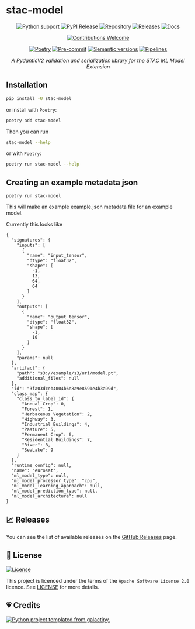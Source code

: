 # stac-model

<div align="center">

[![Python support][bp1]][bp2]
[![PyPI Release][bp3]][bp2]
[![Repository][bscm1]][bp4]
[![Releases][bscm2]][bp5]
[![Docs][bdoc1]][bdoc2]

[![Contributions Welcome][bp8]][bp9]

[![Poetry][bp11]][bp12]
[![Pre-commit][bp15]][bp16]
[![Semantic versions][blic3]][bp5]
[![Pipelines][bscm6]][bscm7]

_A PydanticV2 validation and serialization library for the STAC ML Model Extension_

</div>

## Installation

```bash
pip install -U stac-model
```

or install with `Poetry`:

```bash
poetry add stac-model
```
Then you can run

```bash
stac-model --help
```

or with `Poetry`:

```bash
poetry run stac-model --help
```

## Creating an example metadata json

```
poetry run stac-model
```

This will make an example example.json metadata file for an example model.

Currently this looks like

```
{
  "signatures": {
    "inputs": [
      {
        "name": "input_tensor",
        "dtype": "float32",
        "shape": [
          -1,
          13,
          64,
          64
        ]
      }
    ],
    "outputs": [
      {
        "name": "output_tensor",
        "dtype": "float32",
        "shape": [
          -1,
          10
        ]
      }
    ],
    "params": null
  },
  "artifact": {
    "path": "s3://example/s3/uri/model.pt",
    "additional_files": null
  },
  "id": "3fa03dceb4004b6e8a9e8591e4b3a99d",
  "class_map": {
    "class_to_label_id": {
      "Annual Crop": 0,
      "Forest": 1,
      "Herbaceous Vegetation": 2,
      "Highway": 3,
      "Industrial Buildings": 4,
      "Pasture": 5,
      "Permanent Crop": 6,
      "Residential Buildings": 7,
      "River": 8,
      "SeaLake": 9
    }
  },
  "runtime_config": null,
  "name": "eurosat",
  "ml_model_type": null,
  "ml_model_processor_type": "cpu",
  "ml_model_learning_approach": null,
  "ml_model_prediction_type": null,
  "ml_model_architecture": null
}
```

## :chart_with_upwards_trend: Releases

You can see the list of available releases on the [GitHub Releases][r1] page.

## :page_facing_up:  License
[![License][blic1]][blic2]

This project is licenced under the terms of the `Apache Software License 2.0` licence. See [LICENSE][blic2] for more details.

## :heartpulse: Credits
[![Python project templated from galactipy.][bp6]][bp7]

<!-- Anchors -->

[bp1]: https://img.shields.io/pypi/pyversions/stac-model?style=for-the-badge
[bp2]: https://pypi.org/project/stac-model/
[bp3]: https://img.shields.io/pypi/v/stac-model?style=for-the-badge&logo=pypi&color=3775a9
[bp4]: https://github.com/stac-extensions/stac-model
[bp5]: https://github.com/stac-extensions/stac-model/releases
[bp6]: https://img.shields.io/badge/made%20with-galactipy%20%F0%9F%8C%8C-179287?style=for-the-badge&labelColor=193A3E
[bp7]: https://kutt.it/7fYqQl
[bp8]: https://img.shields.io/static/v1.svg?label=Contributions&message=Welcome&color=0059b3&style=for-the-badge
[bp9]: https://github.com/stac-extensions/stac-model/blob/main/CONTRIBUTING.md
[bp11]: https://img.shields.io/endpoint?url=https://python-poetry.org/badge/v0.json&style=for-the-badge
[bp12]: https://python-poetry.org/

[bp15]: https://img.shields.io/badge/pre--commit-enabled-brightgreen?logo=pre-commit&logoColor=white&style=for-the-badge
[bp16]: https://github.com/stac-extensions/stac-model/blob/main/.pre-commit-config.yaml

[blic1]: https://img.shields.io/github/license/stac-extensions/stac-model?style=for-the-badge
[blic2]: https://github.com/stac-extensions/stac-model/blob/main/LICENCE
[blic3]: https://img.shields.io/badge/%F0%9F%93%A6-semantic%20versions-4053D6?style=for-the-badge

[r1]: https://github.com/stac-extensions/stac-model/releases

[bscm1]: https://img.shields.io/badge/GitHub-100000?style=for-the-badge&logo=github&logoColor=white
[bscm2]: https://img.shields.io/github/v/release/stac-extensions/stac-model?style=for-the-badge&logo=semantic-release&color=347d39
[bscm6]: https://img.shields.io/github/actions/workflow/status/stac-extensions/stac-model/build.yml?style=for-the-badge&logo=github
[bscm7]: https://github.com/stac-extensions/stac-model/actions/workflows/build.yml

[hub1]: https://docs.github.com/en/code-security/dependabot/dependabot-version-updates/configuring-dependabot-version-updates#enabling-dependabot-version-updates
[hub2]: https://github.com/marketplace/actions/close-stale-issues
[hub5]: https://github.com/stac-extensions/stac-model/blob/main/.github/workflows/build.yml
[hub6]: https://docs.github.com/en/code-security/dependabot
[hub8]: https://github.com/stac-extensions/stac-model/blob/main/.github/release-drafter.yml
[hub9]: https://github.com/stac-extensions/stac-model/blob/main/.github/.stale.yml

[bdoc1]: https://img.shields.io/badge/docs-github%20pages-0a507a?style=for-the-badge
[bdoc2]: https://stac-extensions.github.io/stac-model
